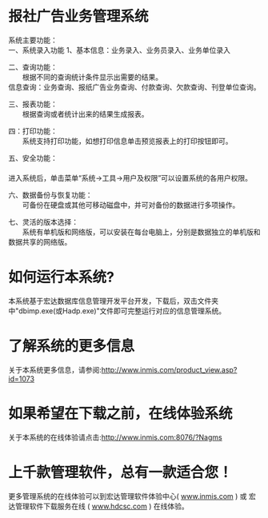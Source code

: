 # 报社广告业务管理系统


系统主要功能：  
一、系统录入功能 1、基本信息：业务录入、业务员录入、业务单位录入

二、查询功能：    
　　根据不同的查询统计条件显示出需要的结果。  
    信息查询：业务查询、报纸广告业务查询、付款查询、欠款查询、刊登单位查询。  
             
三、报表功能：    
　　根据查询或者统计出来的结果生成报表。   

四：打印功能：    
　　系统支持打印功能，如想打印信息单击预览报表上的打印按钮即可。  
 
五、安全功能：    
　   
     进入系统后，单击菜单“系统→工具→用户及权限”可以设置系统的各用户权限。   
 
六、数据备份与恢复功能：    
　　可备份在硬盘或其他可移动磁盘中，并可对备份的数据进行多项操作。  
   
七、灵活的版本选择：   
　　系统有单机版和网络版，可以安装在每台电脑上，分别是数据独立的单机版和数据共享的网络版。

# 如何运行本系统?

本系统基于宏达数据库信息管理开发平台开发，下载后，双击文件夹中"dbimp.exe(或Hadp.exe)"文件即可完整运行对应的信息管理系统。

# 了解系统的更多信息

关于本系统更多信息，请参阅:http://www.inmis.com/product_view.asp?id=1073

# 如果希望在下载之前，在线体验系统

关于本系统的在线体验请点击:http://www.inmis.com:8076/?Nagms

# 上千款管理软件，总有一款适合您！

更多管理系统的在线体验可以到宏达管理软件体验中心( www.inmis.com ) 或 宏达管理软件下载服务在线 ( www.hdcsc.com ) 在线体验。

